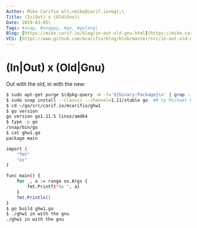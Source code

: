 ```yaml
---
Author: Mike Carifio &lt;<mike@carif.io>&gt;\
Title: (In|Out) x (Old|Gnu)\
Date: 2019-03-05\
Tags: #snap, #snappy, #go, #golang\
Blog: [https://mike.carif.io/blog/in-out-old-gnu.html](https://mike.carif.io/blog/in-out-old-gnu.html)\
VCS: [https://www.github.com/mcarifio/blog/blob/master/src/in-out-old-gnu.md](https://www.github.com/mcarifio/blog/blob/master/src/in-out-old-gnu.md)
---
```


# (In|Out) x (Old|Gnu)


Out with the old, in with the new:

```bash
$ sudo apt-get purge $(dpkg-query -W -f='${binary:Package}\n' | grep -i golang)
$ sudo snap install --classic --channel=1.11/stable go  ## ty Michael Hudson-Doyle
$ cd ~/go/src/carif.io/mcarifio/ghw1
$ go version
go version go1.11.5 linux/amd64
$ type -p go
/snap/bin/go
$ cat ghw1.go 
package main

import (
	"fmt"
	"os"
)

func main() {
	for _, a := range os.Args {
		fmt.Printf("%s ", a)
	}
	fmt.Println()
}
$ go build ghw1.go
$ ./ghw1 in with the gnu
./ghw1 in with the gnu 
```                                                                                     
